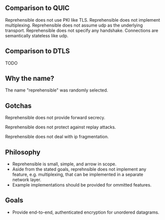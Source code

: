 ## Comparison to QUIC

Reprehensible does not use PKI like TLS.
Reprehensible does not implement multiplexing.
Reprehensible does not assume udp as the underlying transport.
Reprehensible does not specify any handshake. Connections are semantically stateless like udp.

## Comparison to DTLS

TODO

## Why the name?

The name "reprehensible" was randomly selected.

## Gotchas

Reprehensible does not provide forward secrecy.

Reprehensible does not protect against replay attacks.

Reprehensible does not deal with ip fragmentation.

## Philosophy

- Reprehensible is small, simple, and arrow in scope.
- Aside from the stated goals, reprehnsible does not implement any feature, e.g. multiplexing, that can be implemented
  in a separate network layer.
- Example implementations should be provided for ommitted features.

## Goals

- Provide end-to-end, authenticated encryption for unordered datagrams.
